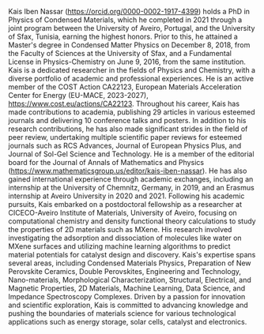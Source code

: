 Kais Iben Nassar (https://orcid.org/0000-0002-1917-4399) holds a PhD in Physics of Condensed Materials, which he completed in 2021 through a joint program between the University of Aveiro, Portugal, and the University of Sfax, Tunisia, earning the highest honors. Prior to this, he attained a Master's degree in Condensed Matter Physics on December 8, 2018, from the Faculty of Sciences at the University of Sfax, and a Fundamental License in Physics-Chemistry on June 9, 2016, from the same institution. Kais is a dedicated researcher in the fields of Physics and Chemistry, with a diverse portfolio of academic and professional experiences. He is an active member of the COST Action CA22123, European Materials Acceleration Center for Energy (EU-MACE, 2023-2027), https://www.cost.eu/actions/CA22123. Throughout his career, Kais has made contributions to academia, publishing 29 articles in various esteemed journals and delivering 10 conference talks and posters. In addition to his research contributions, he has also made significant strides in the field of peer review, undertaking multiple scientific paper reviews for esteemed journals such as RCS Advances, Journal of European Physics Plus, and Journal of Sol-Gel Science and Technology. He is a member of the editorial board for the Journal of Annals of Mathematics and Physics (https://www.mathematicsgroup.us/editor/kais-iben-nassar). He has also gained international experience through academic exchanges, including an internship at the University of Chemnitz, Germany, in 2019, and an Erasmus internship at Aveiro University in 2020 and 2021. Following his academic pursuits, Kais embarked on a postdoctoral fellowship as a researcher at CICECO-Aveiro Institute of Materials, University of Aveiro, focusing on computational chemistry and density functional theory calculations to study the properties of 2D materials such as MXene. His research involved investigating the adsorption and dissociation of molecules like water on MXene surfaces and utilizing machine learning algorithms to predict material potentials for catalyst design and discovery. Kais's expertise spans several areas, including Condensed Materials Physics, Preparation of New Perovskite Ceramics, Double Perovskites, Engineering and Technology, Nano-materials, Morphological Characterization, Structural, Electrical, and Magnetic Properties, 2D Materials, Machine Learning, Data Science, and Impedance Spectroscopy Complexes. Driven by a passion for innovation and scientific exploration, Kais is committed to advancing knowledge and pushing the boundaries of materials science for various technological applications such as energy storage, solar cells, catalyst and electronics. 
